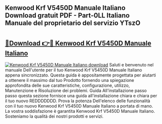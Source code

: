 ## Kenwood Krf V5450D Manuale Italiano Download gratuit PDF - Part-0LL Italiano Manuale del proprietario del servizio YTszO

# <h2><a href="http://dfgzo1e.blite.top/?on=Kenwood+Krf+V5450D+Manuale+Italiano">🔗Download 👉🔴 Kenwood Krf V5450D Manuale Italiano</a></h2>

[![Kenwood Krf V5450D Manuale Italiano download](https://i.imgur.com/lujVjoI.png)](http://dfgzo1e.blite.top/?on=Kenwood+Krf+V5450D+Manuale+Italiano)
Saluti e benvenuto nel manuale Dell'utente per il tuo Kenwood Krf V5450D Manuale Italiano appena sincronizzato. Questa guida è appositamente progettata per aiutarti a ottenere il massimo dal tuo Prodotto fornendo una spiegazione approfondita delle sue caratteristiche, configurazione, utilizzo, Manutenzione e Risoluzione dei problemi. Guida All'installazione passo passo questa sezione fornisce una guida all'installazione chiara e chiara per il tuo nuovo REDDDDDDD. Prova la potenza Dell'elenco delle funzionalità con il tuo nuovo Kenwood Krf V5450D Manuale Italiano a portata di mano. La vostra soddisfazione è garantita Kenwood Krf V5450D Manuale Italiano. Sosteniamo la qualità dei nostri prodotti e servizi.
